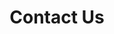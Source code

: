 ---
title: "Contact Us"
# page header background image
page_header_bg: "images/banner/banner3.jpg"
# meta description
description: "This is meta description."
# save as draft
draft: false
---